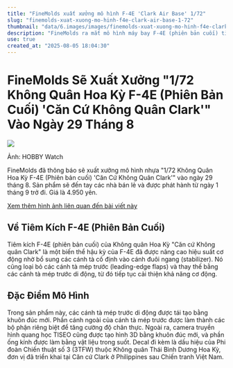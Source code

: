 ```yaml
---
title: "FineMolds xuất xưởng mô hình F-4E 'Clark Air Base' 1/72"
slug: "finemolds-xuat-xuong-mo-hinh-f4e-clark-air-base-1-72"
thumbnail: "data/6.images/images/finemolds-xuat-xuong-mo-hinh-f4e-clark-air-base-1-72.webp"
description: "FineMolds ra mắt mô hình máy bay F-4E (phiên bản cuối) tỉ lệ 1/72, tái hiện tiêm kích F-4E đồn trú tại Căn cứ Clark. Mô hình có chi tiết mới, decal trung đoàn 3 TFW."
use: true
created_at: "2025-08-05 18:04:30"
---
```


# FineMolds Sẽ Xuất Xưởng "1/72 Không Quân Hoa Kỳ F-4E (Phiên Bản Cuối) 'Căn Cứ Không Quân Clark'" Vào Ngày 29 Tháng 8

![](/images/20250805-00000013-imphbw-000-1-view.webp)

Ảnh: HOBBY Watch

FineMolds đã thông báo sẽ xuất xưởng mô hình nhựa "1/72 Không Quân Hoa Kỳ F-4E (Phiên bản cuối) 'Căn Cứ Không Quân Clark'" vào ngày 29 tháng 8. Sản phẩm sẽ đến tay các nhà bán lẻ và được phát hành từ ngày 1 tháng 9 trở đi. Giá là 4.950 yên.

[Xem thêm hình ảnh liên quan đến bài viết này](https://hobby.watch.impress.co.jp/img/hbw/docs/2036/897/html/at_02.jpg.html)

## Về Tiêm Kích F-4E (Phiên Bản Cuối)

Tiêm kích F-4E (phiên bản cuối) của Không quân Hoa Kỳ "Căn cứ Không quân Clark" là một biến thể hậu kỳ của F-4E đã được nâng cao hiệu suất cơ động nhờ bổ sung các cánh tà cố định vào cánh đuôi ngang (stabilizer). Nó cũng loại bỏ các cánh tà mép trước (leading-edge flaps) và thay thế bằng các cánh tà mép trước di động, từ đó tiếp tục cải thiện khả năng cơ động.

## Đặc Điểm Mô Hình

Trong sản phẩm này, các cánh tà mép trước di động được tái tạo bằng khuôn đúc mới. Phần cánh ngoài của cánh tà mép trước được làm thành các bộ phận riêng biệt để tăng cường độ chân thực. Ngoài ra, camera truyền hình quang học TISEO cũng được tạo hình 3D bằng khuôn đúc mới, và phần ống kính được làm bằng vật liệu trong suốt. Decal đi kèm là dấu hiệu của Phi đoàn Chiến thuật số 3 (3TFW) thuộc Không quân Thái Bình Dương Hoa Kỳ, đơn vị đã triển khai tại Căn cứ Clark ở Philippines sau Chiến tranh Việt Nam.